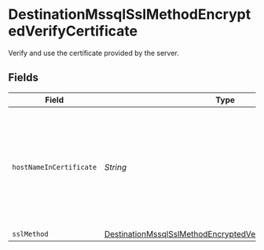 # DestinationMssqlSslMethodEncryptedVerifyCertificate

Verify and use the certificate provided by the server.


## Fields

| Field                                                                                                                                               | Type                                                                                                                                                | Required                                                                                                                                            | Description                                                                                                                                         |
| --------------------------------------------------------------------------------------------------------------------------------------------------- | --------------------------------------------------------------------------------------------------------------------------------------------------- | --------------------------------------------------------------------------------------------------------------------------------------------------- | --------------------------------------------------------------------------------------------------------------------------------------------------- |
| `hostNameInCertificate`                                                                                                                             | *String*                                                                                                                                            | :heavy_minus_sign:                                                                                                                                  | Specifies the host name of the server. The value of this property must match the subject property of the certificate.                               |
| `sslMethod`                                                                                                                                         | [DestinationMssqlSslMethodEncryptedVerifyCertificateSslMethod](../../models/shared/DestinationMssqlSslMethodEncryptedVerifyCertificateSslMethod.md) | :heavy_minus_sign:                                                                                                                                  | N/A                                                                                                                                                 |